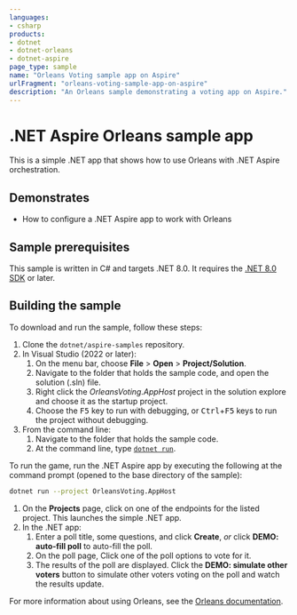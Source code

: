```yaml
---
languages:
- csharp
products:
- dotnet
- dotnet-orleans
- dotnet-aspire
page_type: sample
name: "Orleans Voting sample app on Aspire"
urlFragment: "orleans-voting-sample-app-on-aspire"
description: "An Orleans sample demonstrating a voting app on Aspire."
---
```


# .NET Aspire Orleans sample app

This is a simple .NET app that shows how to use Orleans with .NET Aspire orchestration.

## Demonstrates

- How to configure a .NET Aspire app to work with Orleans

## Sample prerequisites

This sample is written in C# and targets .NET 8.0. It requires the [.NET 8.0 SDK](https://dotnet.microsoft.com/download/dotnet/8.0) or later.

## Building the sample

To download and run the sample, follow these steps:

1. Clone the `dotnet/aspire-samples` repository.
2. In Visual Studio (2022 or later):
    1. On the menu bar, choose **File** > **Open** > **Project/Solution**.
    2. Navigate to the folder that holds the sample code, and open the solution (.sln) file.
    3. Right click the _OrleansVoting.AppHost_ project in the solution explore and choose it as the startup project.
    4. Choose the <kbd>F5</kbd> key to run with debugging, or <kbd>Ctrl</kbd>+<kbd>F5</kbd> keys to run the project without debugging.
3. From the command line:
   1. Navigate to the folder that holds the sample code.
   2. At the command line, type [`dotnet run`](https://docs.microsoft.com/dotnet/core/tools/dotnet-run).

To run the game, run the .NET Aspire app by executing the following at the command prompt (opened to the base directory of the sample):

``` bash
dotnet run --project OrleansVoting.AppHost
```

1. On the **Projects** page, click on one of the endpoints for the listed project. This launches the simple .NET app.
2. In the .NET app:
    1. Enter a poll title, some questions, and click **Create**, *or* click **DEMO: auto-fill poll** to auto-fill the poll.
    2. On the poll page, Click one of the poll options to vote for it.
    3. The results of the poll are displayed. Click the **DEMO: simulate other voters** button to simulate other voters voting on the poll and watch the results update.

For more information about using Orleans, see the [Orleans documentation](https://learn.microsoft.com/dotnet/orleans).

